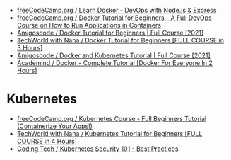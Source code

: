 * [freeCodeCamp.org / Learn Docker - DevOps with Node.js & Express](https://www.youtube.com/watch?v=9zUHg7xjIqQ)
* [freeCodeCamp.org / Docker Tutorial for Beginners - A Full DevOps Course on How to Run Applications in Containers](https://www.youtube.com/watch?v=fqMOX6JJhGo)
* [Amigoscode / Docker Tutorial for Beginners | Full Course [2021]](https://www.youtube.com/watch?v=p28piYY_wv8)
* [TechWorld with Nana / Docker Tutorial for Beginners [FULL COURSE in 3 Hours]](https://www.youtube.com/watch?v=3c-iBn73dDE)
* [Amigoscode / Docker and Kubernetes Tutorial | Full Course [2021]](https://www.youtube.com/watch?v=bhBSlnQcq2k)
* [Academind / Docker - Complete Tutorial [Docker For Everyone In 2 Hours]](https://www.youtube.com/watch?v=d-PPOS-VsC8)

# Kubernetes
* [freeCodeCamp.org / Kubernetes Course - Full Beginners Tutorial (Containerize Your Apps!)](https://www.youtube.com/watch?v=d6WC5n9G_sM)
* [TechWorld with Nana / Kubernetes Tutorial for Beginners [FULL COURSE in 4 Hours]](https://www.youtube.com/watch?v=X48VuDVv0do)
* [Coding Tech / Kubernetes Security 101 - Best Practices](https://www.youtube.com/watch?v=fsfEthTZgFw)
